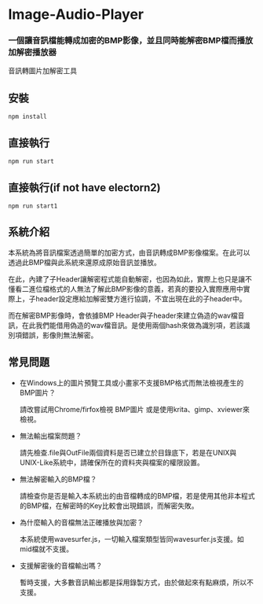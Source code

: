 # Image-Audio-Player
### 一個讓音訊檔能轉成加密的BMP影像，並且同時能解密BMP檔而播放加解密播放器
音訊轉圖片加解密工具


## 安裝
```
npm install
```

## 直接執行 
```
npm run start
```

## 直接執行(if not have electorn2)
```
npm run start1
```

## 系統介紹

本系統為將音訊檔案透過簡單的加密方式，由音訊轉成BMP影像檔案。在此可以透過此BMP檔與此系統來還原成原始音訊並播放。

在此，內建了子Header讓解密程式能自動解密，也因為如此，實際上也只是讓不懂看二進位檔格式的人無法了解此BMP影像的意義，若真的要投入實際應用中實際上，子header設定應給加解密雙方進行協調，不宜出現在此的子header中。

而在解密BMP影像時，會依據BMP Header與子header來建立偽造的wav檔音訊，在此我們能借用偽造的wav檔音訊。是使用兩個hash來做為識別項，若該識別項錯誤，影像則無法解密。

## 常見問題
* 在Windows上的圖片預覽工具或小畫家不支援BMP格式而無法檢視產生的BMP圖片？

     請改嘗試用Chrome/firfox檢視 BMP圖片 或是使用krita、gimp、xviewer來檢視。

* 無法輸出檔案問題？

   請先檢查.file與OutFile兩個資料是否已建立於目錄底下，若是在UNIX與UNIX-Like系統中，請確保所在的資料夾與檔案的權限設置。

* 無法解密輸入的BMP檔？

  請檢查你是否是輸入本系統出的由音檔轉成的BMP檔，若是使用其他非本程式的BMP檔，在解密時的Key比較會出現錯誤，而解密失敗。
  
* 為什麼輸入的音檔無法正確播放與加密？

  本系統使用wavesurfer.js，一切輸入檔案類型皆同wavesurfer.js支援。如mid檔就不支援。

* 支援解密後的音檔輸出嗎？

  暫時支援，大多數音訊輸出都是採用錄製方式，由於做起來有點麻煩，所以不支援。
  

